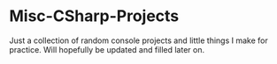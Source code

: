 # Misc-CSharp-Projects
Just a collection of random console projects and little things I make for practice. Will hopefully be updated and filled later on.
